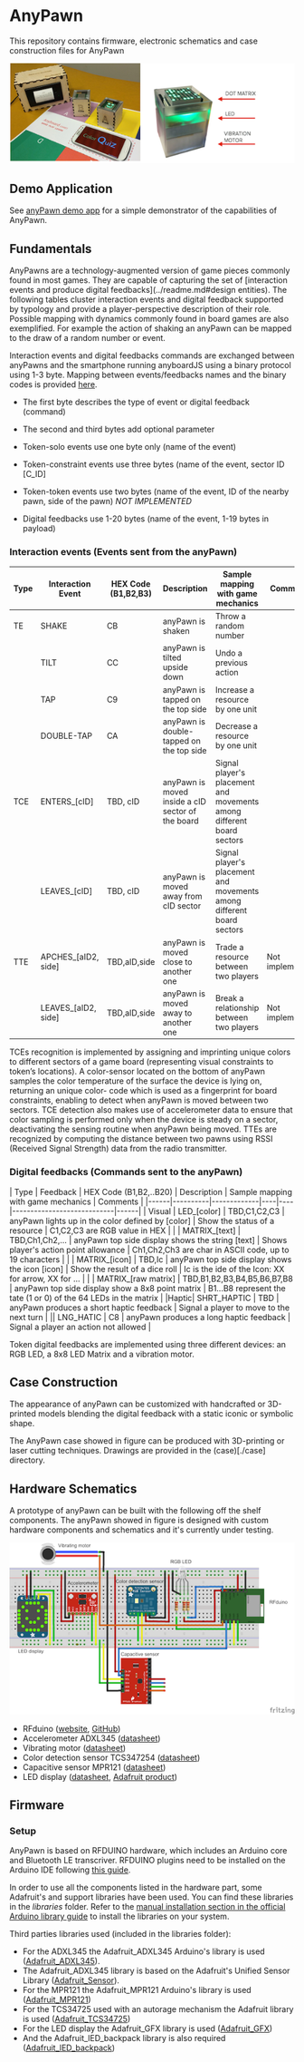 # AnyPawn

This repository contains firmware, electronic schematics and case construction files for AnyPawn

![Photo](imgs/tokens.png)

## Demo Application
See [anyPawn demo app](../games/demo-anyPawn) for a simple demonstrator of the capabilities of AnyPawn.

## Fundamentals

AnyPawns are a technology-augmented version of game pieces commonly found in most games. They are capable of capturing the set of [interaction events and produce digital feedbacks](../readme.md#design entities). The following tables cluster interaction events and digital feedback supported by typology and provide a player-perspective description of their role. Possible mapping with dynamics commonly found in board games are also exemplified. For example the action of shaking an anyPawn can be mapped to the draw of a random number or event.

Interaction events and digital feedbacks commands are exchanged between anyPawns and the smartphone running anyboardJS using a binary protocol using 1-3 byte. Mapping between events/feedbacks names and the binary codes is provided [here](./firmware/anypawn/protocol.h).

- The first byte describes the type of event or digital feedback (command)
- The second and third bytes add optional parameter

- Token-solo events use one byte only (name of the event)
- Token-constraint events use three bytes (name of the event, sector ID [C_ID]
- Token-token events use two bytes (name of the event, ID of the nearby pawn, side of the pawn) *NOT IMPLEMENTED*
- Digital feedbacks use 1-20 bytes (name of the event, 1-19 bytes in payload)

### Interaction events (Events sent from the anyPawn)

| Type | Interaction Event | HEX Code (B1,B2,B3) | Description | Sample mapping with game mechanics | Comments |
|------|----|----|-----|----|------------------------------------|
| TE | SHAKE | CB | anyPawn is shaken | Throw a random number |
| | TILT | CC |anyPawn is tilted upside down | Undo a previous action |
| | TAP | C9 | anyPawn is tapped on the top side | Increase a resource by one unit |
|	| DOUBLE-TAP | CA | anyPawn is double-tapped on the top side | Decrease a resource by one unit |
| TCE | ENTERS\_[cID] | TBD, cID | anyPawn is moved inside a cID sector of the board | Signal player's placement and movements among different board sectors |
| | LEAVES\_[cID] | TBD, cID | anyPawn is moved away from cID sector | Signal player's placement and movements among different board sectors  |
|	TTE | APCHES\_[aID2, side] | TBD,aID,side | anyPawn is moved close to another one | Trade a resource between two players | Not implemented|
| | LEAVES\_[aID2, side] | TBD,aID,side | anyPawn is moved away to another one | Break a relationship between two players | Not implemented |

TCEs recognition is implemented by assigning and imprinting unique colors to different sectors of a game board (representing visual constraints to token’s locations). A color-sensor located on the bottom of anyPawn samples the color temperature of the surface the device is lying on, returning an unique color- code which is used as a fingerprint for board constraints, enabling to detect when anyPawn is moved between two sectors. TCE detection also makes use of accelerometer data to ensure that color sampling is performed only when the device is steady on a sector, deactivating the sensing routine when anyPawn being moved.
TTEs are recognized by computing the distance between two pawns using RSSI (Received Signal Strength) data from the radio transmitter.

### Digital feedbacks (Commands sent to the anyPawn)

| Type | Feedback | HEX Code (B1,B2,..B20) | Description | Sample mapping with game mechanics | Comments |
|------|----------|-------------|----|----|----------------------------|------|
| Visual | LED\_[color] | TBD,C1,C2,C3 | anyPawn lights up in the color defined by [color] | Show the status of a resource | C1,C2,C3 are RGB value in HEX |
| | MATRIX\_[text] | TBD,Ch1,Ch2,... | anyPawn top side display shows the string [text] | Shows player's action point allowance | Ch1,Ch2,Ch3 are char in ASCII code, up to 19 characters |
| | MATRIX\_[icon] | TBD,Ic | anyPawn top side display shows the icon [icon]  | Show the result of a dice roll | Ic is the ide of the Icon: XX for arrow, XX for ... |
| | MATRIX\_[raw matrix] | TBD,B1,B2,B3,B4,B5,B6,B7,B8 | anyPawn top side display show a 8x8 point matrix | B1...B8 represent the tate (1 or 0) of the 64 LEDs in the matrix |
|Haptic| SHRT\_HAPTIC | TBD | anyPawn produces a short haptic feedback | Signal a player to move to the next turn |
|| LNG\_HATIC | C8 | anyPawn produces a long haptic feedback | Signal a player an action not allowed |

Token digital feedbacks are implemented using three different devices: an RGB LED, a 8x8 LED Matrix and a vibration motor.

## Case Construction

The appearance of anyPawn can be customized with handcrafted or 3D-printed models blending the digital feedback with a static iconic or symbolic shape.

The AnyPawn case showed in figure can be produced with 3D-printing or laser cutting techniques. Drawings are provided in the (case)[./case] directory.

## Hardware Schematics

A prototype of anyPawn can be built with the following off the shelf components. The anyPawn showed in figure is designed with custom hardware components and schematics and it's currently under testing.

![Schematic](imgs/schematic_fritzing.png)

* RFduino ([website](http://www.rfduino.com/), [GitHub](https://github.com/RFduino/RFduino))
* Accelerometer ADXL345 ([datasheet](http://www.analog.com/media/en/technical-documentation/data-sheets/ADXL345.pdf))
* Vibrating motor ([datasheet](https://www.sparkfun.com/datasheets/Robotics/310-101_datasheet.pdf))
* Color detection sensor TCS347254 ([datasheet](https://www.adafruit.com/datasheets/TCS34725.pdf))
* Capacitive sensor MPR121 ([datasheet](https://www.sparkfun.com/datasheets/Components/MPR121.pdf))
* LED display ([datasheet](https://www.sparkfun.com/datasheets/Components/MPR121.pdf), [Adafruit product](https://www.adafruit.com/products/870))

## Firmware

### Setup
AnyPawn is based on RFDUINO hardware, which includes an Arduino core and Bluetooth LE transcriver. RFDUINO plugins need to be installed on the Arduino IDE following [this guide](https://github.com/RFduino/RFduino).

In order to use all the components listed in the hardware part, some Adafruit's and support libraries have been used. You can find these libraries in the *libraries* folder. Refer to the [manual installation section in the official Arduino library guide](https://www.arduino.cc/en/Guide/Libraries#toc5) to install the libraries on your system.

Third parties libraries used (included in the libraries folder):

- For the ADXL345 the Adafruit_ADXL345 Arduino's library is used ([Adafruit_ADXL345](https://github.com/adafruit/Adafruit_ADXL345)).
- The Adafruit_ADXL345 library is based on the Adafruit's Unified Sensor Library ([Adafruit_Sensor](https://github.com/adafruit/Adafruit_Sensor)).
- For the MPR121 the Adafruit_MPR121 Arduino's library is used ([Adafruit_MPR121](https://github.com/adafruit/Adafruit_MPR121_Library))
- For the TCS34725 used with an autorage mechanism the Adafruit library is used ([Adafruit_TCS34725](https://github.com/adafruit/Adafruit_TCS34725/tree/master/examples/tcs34725autorange))
- For the LED display the Adafruit_GFX library is used ([Adafruit_GFX](https://github.com/adafruit/Adafruit-GFX-Library))
- And the Adafruit_lED_backpack library is also required ([Adafruit_lED_backpack](https://github.com/adafruit/Adafruit-LED-Backpack-Library))
